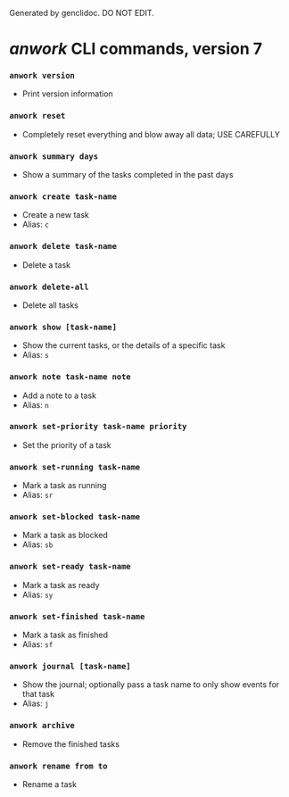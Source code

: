 Generated by genclidoc. DO NOT EDIT.

# _anwork_ CLI commands, version 7

### `anwork version`
* Print version information
### `anwork reset`
* Completely reset everything and blow away all data; USE CAREFULLY
### `anwork summary days`
* Show a summary of the tasks completed in the past days
### `anwork create task-name`
* Create a new task
* Alias: `c`
### `anwork delete task-name`
* Delete a task
### `anwork delete-all`
* Delete all tasks
### `anwork show [task-name]`
* Show the current tasks, or the details of a specific task
* Alias: `s`
### `anwork note task-name note`
* Add a note to a task
* Alias: `n`
### `anwork set-priority task-name priority`
* Set the priority of a task
### `anwork set-running task-name`
* Mark a task as running
* Alias: `sr`
### `anwork set-blocked task-name`
* Mark a task as blocked
* Alias: `sb`
### `anwork set-ready task-name`
* Mark a task as ready
* Alias: `sy`
### `anwork set-finished task-name`
* Mark a task as finished
* Alias: `sf`
### `anwork journal [task-name]`
* Show the journal; optionally pass a task name to only show events for that task
* Alias: `j`
### `anwork archive`
* Remove the finished tasks
### `anwork rename from to`
* Rename a task
